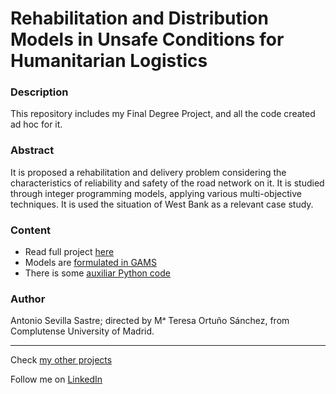 # Rehabilitation and Distribution Models in Unsafe Conditions for Humanitarian Logistics

### Description
This repository includes my Final Degree Project, and all the code created ad hoc for it.

### Abstract
It is proposed a rehabilitation and delivery problem considering the characteristics of reliability and safety of the road network on it.
It is studied through integer programming models, applying various multi-objective techniques.
It is used the situation of West Bank as a relevant case study.

### Content
- Read full project [here](https://github.com/asevillasastre/UCM-Rehabilitation-and-Distribution-Models/blob/main/TFG-Antonio-Sevila-Sastre.pdf)
- Models are [formulated in GAMS](https://github.com/asevillasastre/UCM-Rehabilitation-and-Distribution-Models/tree/main/src/gams)
- There is some [auxiliar Python code](https://github.com/asevillasastre/UCM-Rehabilitation-and-Distribution-Models/tree/main/src/gams)

### Author
Antonio Sevilla Sastre; directed by Mᵃ Teresa Ortuño Sánchez, from Complutense University of Madrid.

-----------------------------------------------------------------------------

Check [my other projects](https://github.com/asevillasastre)

Follow me on [LinkedIn](https://www.linkedin.com/in/asevillasastre/)
